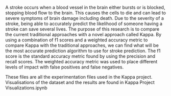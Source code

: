 A stroke occurs when a blood vessel in the brain either bursts or is blocked, stopping blood flow to the brain. This causes the cells to die and can lead to severe symptoms of brain damage including death. Due to the severity of a stroke, being able to accurately predict the likelihood of someone having a stroke can save several lives. The purpose of this research is to compare the current traditional approaches with a novel approach called Kappa. By using a combination of f1 scores and a weighted accuracy metric to compare Kappa with the traditional approaches, we can find what will be the most accurate prediction algorithm to use for stroke prediction. The f1 score is the standard accuracy metric found by using the precision and recall scores. The weighted accuracy metric was used to place different levels of impact with false positives and false negatives.

These files are all the experimentation files used in the Kappa project. Visualisations of the dataset and the results are found in Kappa Project Visualizations.ipynb
